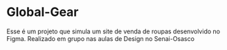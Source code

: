 # Global-Gear
Esse é um projeto que simula um site de venda de roupas desenvolvido no Figma. Realizado em grupo nas aulas de Design no Senai-Osasco
